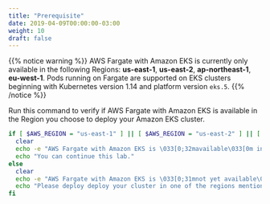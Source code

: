 ```yaml
---
title: "Prerequisite"
date: 2019-04-09T00:00:00-03:00
weight: 10
draft: false
---
```


{{% notice warning %}}
AWS Fargate with Amazon EKS is currently only available in the following Regions: **us-east-1**, **us-east-2**, **ap-northeast-1**, **eu-west-1**. Pods running on Fargate are supported on EKS clusters beginning with Kubernetes version 1.14 and platform version `eks.5`.
{{% /notice  %}}

Run this command to verify if AWS Fargate with Amazon EKS is available in the Region you choose to deploy your Amazon EKS cluster.

```bash
if [ $AWS_REGION = "us-east-1" ] || [ $AWS_REGION = "us-east-2" ] || [ $AWS_REGION = "ap-northeast-1" ] || [ $AWS_REGION = "eu-west-1" ] ; then
  clear
  echo -e "AWS Fargate with Amazon EKS is \033[0;32mavailable\033[0m in ${AWS_REGION}."
  echo "You can continue this lab."
else
  clear
  echo -e "AWS Fargate with Amazon EKS is \033[0;31mnot yet available\033[0m in ${AWS_REGION}."
  echo "Please deploy deploy your cluster in one of the regions mentionned above"
fi
```
